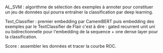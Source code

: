 AL_SVM : algorithme de sélection des exemples à annoter pour constituer un jeu de données
qui pourra entraîner la classification par deep learning.

Text_Classifier : premier embedding par CamemBERT puis embedding des exemples par
le TextClassifier de Flair c'est à dire : gated recurrent unit uni ou bidirectionnelle pour l'embedding
de la sequence + one dense layer pour la classification.

Score : assembler les données et tracer la courbe ROC. 
